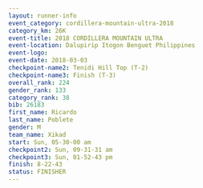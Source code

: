 ```yaml
---
layout: runner-info 
event_category: cordillera-mountain-ultra-2018 
category_km: 26K 
event-title: 2018 CORDILLERA MOUNTAIN ULTRA 
event-location: Dalupirip Itogon Benguet Philippines 
event-logo: 
event-date: 2018-03-03 
checkpoint-name2: Tenidi Hill Top (T-2) 
checkpoint-name3: Finish (T-3) 
overall_rank: 224
gender_rank: 133
category_rank: 38
bib: 26183
first_name: Ricardo
last_name: Poblete
gender: M
team_name: Xikad
start: Sun, 05-30-00 am
checkpoint2: Sun, 09-31-31 am
checkpoint3: Sun, 01-52-43 pm
finish: 8-22-43
status: FINISHER
---
```

